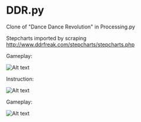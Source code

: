 # DDR.py
Clone of "Dance Dance Revolution" in Processing.py

Stepcharts imported by scraping http://www.ddrfreak.com/stepcharts/stepcharts.php

Gameplay:

![Alt text](https://imgur.com/HOGafY8.png) 

Instruction:

![Alt text](https://i.imgur.com/7OnpOF2.png) 

Gameplay:

![Alt text](https://i.imgur.com/PHo2y0w.png) 



